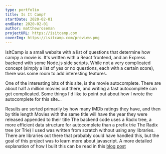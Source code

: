 ```yaml
---
type: portfolio
title: Is It Camp?
startDate: 2020-02-01
endDate: 2020-02-01
author: matthewroseman
projectURL: https://isitcamp.com
coverImg: https://isitcamp.com/preview.png
---
```


IsItCamp is a small website with a list of questions that determine how campy a movie is. It's written with a React frontend, and an Express backend with some Node.js side scripts. While not a very complicated concept (simply a list of yes or no questions, each with a certain score), there was some room to add interesting features.

One of the interesting bits of this site, is the movie autocomplete. There are about half a million movies out there, and writing a fast autocomplete can get complicated. Some things I'd like to point out about how I wrote the autocomplete for this site...

Results are sorted primarily by how many IMDb ratings they have, and then by title length
Movies with the same title will have the year they were released appended to their title
The backend code uses a Radix tree, a more efficient data structure for autocomplete than a prefix trie
The Radix tree (or Trie) I used was written from scratch without using any libraries. There are libraries out there that probably could have handled this, but the goal of this project was to learn more about javascript. A more detailed explanation of how I built this can be read in this [blog post](/blog/autocomplete-radix-tree)

